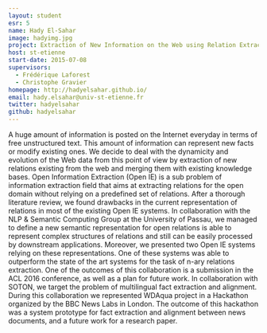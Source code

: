 ```yaml
---
layout: student
esr: 5
name: Hady El-Sahar
image: hadyimg.jpg
project: Extraction of New Information on the Web using Relation Extraction and Discovery
host: st-etienne
start-date: 2015-07-08
supervisors:
  - Frédérique Laforest
  - Christophe Gravier
homepage: http://hadyelsahar.github.io/
email: hady.elsahar@univ-st-etienne.fr
twitter: hadyelsahar
github: hadyelsahar
---
```

A huge amount of information is posted on the Internet everyday in terms of free unstructured text. This amount of information can represent new facts or modify existing ones. We decide to deal with the dynamicity and evolution of the Web data from this point of view by extraction of new relations existing from the web and merging them with existing knowledge bases. Open  Information  Extraction (Open IE) is a sub problem of information extraction field that aims at extracting relations for the open domain without relying on a predefined set of relations. After a thorough literature review, we found drawbacks in the current representation of relations in most of the existing Open IE systems. In collaboration with the NLP & Semantic Computing Group at the University of Passau, we managed to define a new semantic representation for open relations is able to represent complex structures  of  relations and still  can  be  easily processed by downstream applications. Moreover, we presented two Open IE systems relying on these representations. One of these systems was able to outperform the state of the art systems for the task of n-ary relations extraction. One of the outcomes of this collaboration is a submission in the ACL 2016 conference, as well as a plan for future work. In collaboration with SOTON, we target the problem of multilingual fact extraction and alignment. During this collaboration we represented WDAqua project in a Hackathon organized by the BBC News Labs in London. The outcome of this hackathon was a system prototype for fact extraction and alignment between news documents, and a future work for a research paper.
